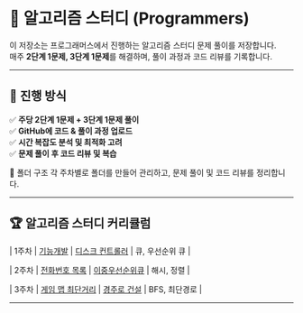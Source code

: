 # 🚀 알고리즘 스터디 (Programmers)
이 저장소는 프로그래머스에서 진행하는 알고리즘 스터디 문제 풀이를 저장합니다.  
매주 **2단계 1문제, 3단계 1문제**를 해결하며, 풀이 과정과 코드 리뷰를 기록합니다.

---

## 📌 진행 방식
✅ **주당 2단계 1문제 + 3단계 1문제 풀이**  
✅ **GitHub에 코드 & 풀이 과정 업로드**  
✅ **시간 복잡도 분석 및 최적화 고려**  
✅ **문제 풀이 후 코드 리뷰 및 복습**  

📂 폴더 구조
각 주차별로 폴더를 만들어 관리하고, 문제 풀이 및 코드 리뷰를 정리합니다.

---

## 🏆 알고리즘 스터디 커리큘럼

| 1주차 | [기능개발](https://school.programmers.co.kr/learn/courses/30/lessons/42586) | [디스크 컨트롤러](https://school.programmers.co.kr/learn/courses/30/lessons/42627) | 큐, 우선순위 큐 |

| 2주차 | [전화번호 목록](https://school.programmers.co.kr/learn/courses/30/lessons/42577) | [이중우선순위큐](https://school.programmers.co.kr/learn/courses/30/lessons/42628) | 해시, 정렬 |

| 3주차 | [게임 맵 최단거리](https://school.programmers.co.kr/learn/courses/30/lessons/1844) | [경주로 건설](https://school.programmers.co.kr/learn/courses/30/lessons/67259) | BFS, 최단경로 |




---
